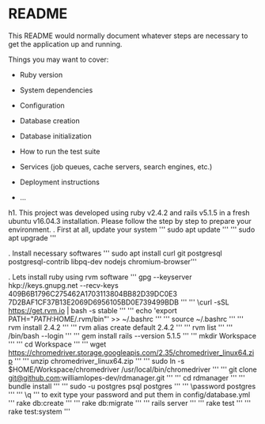 # README

This README would normally document whatever steps are necessary to get the
application up and running.

Things you may want to cover:

* Ruby version

* System dependencies

* Configuration

* Database creation

* Database initialization

* How to run the test suite

* Services (job queues, cache servers, search engines, etc.)

* Deployment instructions

* ...

h1. This project was developed using ruby v2.4.2 and rails v5.1.5 in a fresh ubuntu v16.04.3 installation. Please follow the step by step to prepare your environment.
. First at all, update your system
''' sudo apt update '''
''' sudo apt upgrade '''

. Install necessary softwares
''' sudo apt install curl git postgresql postgresql-contrib libpq-dev nodejs chromium-browser'''

. Lets install ruby using rvm software
''' gpg --keyserver hkp://keys.gnupg.net --recv-keys 409B6B1796C275462A1703113804BB82D39DC0E3 7D2BAF1CF37B13E2069D6956105BD0E739499BDB '''
''' \curl -sSL https://get.rvm.io | bash -s stable '''
''' echo 'export PATH="$PATH:$HOME/.rvm/bin"' >> ~/.bashrc '''
''' source ~/.bashrc '''
''' rvm install 2.4.2 '''
''' rvm alias create default 2.4.2 '''
''' rvm list '''
''' /bin/bash --login '''
''' gem install rails --version 5.1.5 '''
''' mkdir Workspace '''
''' cd Workspace '''
''' wget https://chromedriver.storage.googleapis.com/2.35/chromedriver_linux64.zip '''
''' unzip chromedriver_linux64.zip '''
''' sudo ln -s $HOME/Workspace/chromedriver /usr/local/bin/chromedriver '''
''' git clone git@github.com:williamlopes-dev/rdmanager.git '''
''' cd rdmanager '''
''' bundle install '''
''' sudo -u postgres psql postgres '''
''' \password postgres '''
''' \q ''' to exit
type your password and put them in config/database.yml
''' rake db:create '''
''' rake db:migrate '''
''' rails server '''
''' rake test '''
''' rake test:system '''
